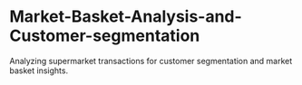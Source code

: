 # Market-Basket-Analysis-and-Customer-segmentation
Analyzing supermarket transactions for customer segmentation and market basket insights.
